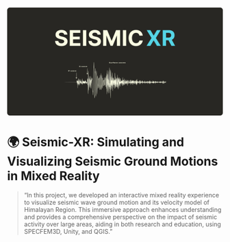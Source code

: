 ![Banner](https://github.com/Shashank-Vaibhav/Shashank-Vaibhav/blob/52fc00d4ee8ec6366efef4c6f799f2312fc978c9/Assets/gitHubReadme/Readme%20Banner.png)
# 🌍 **Seismic-XR: Simulating and Visualizing Seismic Ground Motions in Mixed Reality** 
> “In this project, we developed an interactive mixed reality experience to visualize seismic wave ground motion and its velocity model of Himalayan Region. This immersive approach enhances understanding and provides a comprehensive perspective on the impact of seismic activity over large areas, aiding in both research and education, using SPECFEM3D, Unity, and QGIS.”
